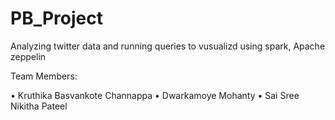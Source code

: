 # PB_Project

Analyzing twitter data and running queries to vusualizd using spark, Apache zeppelin


Team Members:

•	Kruthika Basvankote Channappa
•	Dwarkamoye Mohanty
•	Sai Sree Nikitha Pateel

